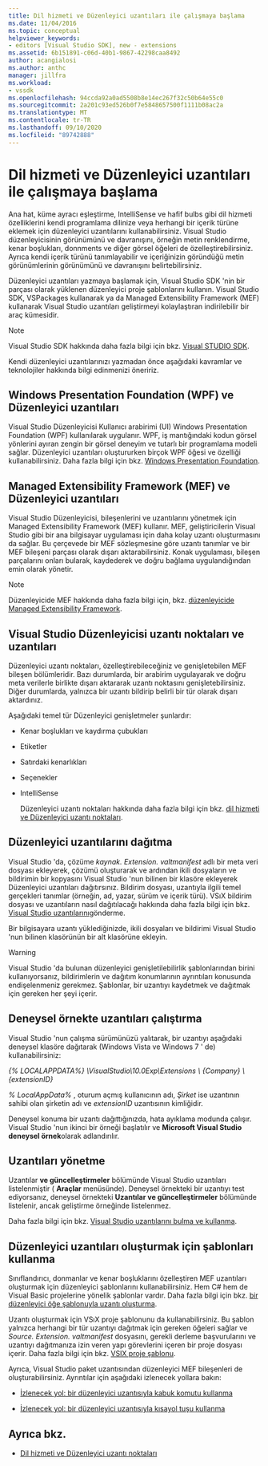 ```yaml
---
title: Dil hizmeti ve Düzenleyici uzantıları ile çalışmaya başlama
ms.date: 11/04/2016
ms.topic: conceptual
helpviewer_keywords:
- editors [Visual Studio SDK], new - extensions
ms.assetid: 6b151891-c06d-40b1-9867-42298caa8492
author: acangialosi
ms.author: anthc
manager: jillfra
ms.workload:
- vssdk
ms.openlocfilehash: 94ccda92a0ad5508b8e14ec267f32c50b64e55c0
ms.sourcegitcommit: 2a201c93ed526b0f7e5848657500f1111b08ac2a
ms.translationtype: MT
ms.contentlocale: tr-TR
ms.lasthandoff: 09/10/2020
ms.locfileid: "89742888"
---
```

# <a name="get-started-with-language-service-and-editor-extensions"></a>Dil hizmeti ve Düzenleyici uzantıları ile çalışmaya başlama

Ana hat, küme ayracı eşleştirme, IntelliSense ve hafif bulbs gibi dil hizmeti özelliklerini kendi programlama dilinize veya herhangi bir içerik türüne eklemek için düzenleyici uzantılarını kullanabilirsiniz. Visual Studio düzenleyicisinin görünümünü ve davranışını, örneğin metin renklendirme, kenar boşlukları, donnments ve diğer görsel öğeleri de özelleştirebilirsiniz. Ayrıca kendi içerik türünü tanımlayabilir ve içeriğinizin göründüğü metin görünümlerinin görünümünü ve davranışını belirtebilirsiniz.

 Düzenleyici uzantıları yazmaya başlamak için, Visual Studio SDK 'nin bir parçası olarak yüklenen düzenleyici proje şablonlarını kullanın. Visual Studio SDK, VSPackages kullanarak ya da Managed Extensibility Framework (MEF) kullanarak Visual Studio uzantıları geliştirmeyi kolaylaştıran indirilebilir bir araç kümesidir.

> [!NOTE]
> Visual Studio SDK hakkında daha fazla bilgi için bkz. [Visual STUDIO SDK](../extensibility/visual-studio-sdk.md).

 Kendi düzenleyici uzantılarınızı yazmadan önce aşağıdaki kavramlar ve teknolojiler hakkında bilgi edinmenizi öneririz.

## <a name="the-windows-presentation-foundation-wpf-and-editor-extensions"></a>Windows Presentation Foundation (WPF) ve Düzenleyici uzantıları

 Visual Studio Düzenleyicisi Kullanıcı arabirimi (UI) Windows Presentation Foundation (WPF) kullanılarak uygulanır. WPF, iş mantığındaki kodun görsel yönlerini ayıran zengin bir görsel deneyim ve tutarlı bir programlama modeli sağlar. Düzenleyici uzantıları oluştururken birçok WPF öğesi ve özelliği kullanabilirsiniz. Daha fazla bilgi için bkz. [Windows Presentation Foundation](/dotnet/framework/wpf/index).

## <a name="the-managed-extensibility-framework-mef-and-editor-extensions"></a>Managed Extensibility Framework (MEF) ve Düzenleyici uzantıları

 Visual Studio Düzenleyicisi, bileşenlerini ve uzantılarını yönetmek için Managed Extensibility Framework (MEF) kullanır. MEF, geliştiricilerin Visual Studio gibi bir ana bilgisayar uygulaması için daha kolay uzantı oluşturmasını da sağlar. Bu çerçevede bir MEF sözleşmesine göre uzantı tanımlar ve bir MEF bileşeni parçası olarak dışarı aktarabilirsiniz. Konak uygulaması, bileşen parçalarını onları bularak, kaydederek ve doğru bağlama uygulandığından emin olarak yönetir.

> [!NOTE]
> Düzenleyicide MEF hakkında daha fazla bilgi için, bkz. [düzenleyicide Managed Extensibility Framework](../extensibility/managed-extensibility-framework-in-the-editor.md).

## <a name="visual-studio-editor-extension-points-and-extensions"></a>Visual Studio Düzenleyicisi uzantı noktaları ve uzantıları

 Düzenleyici uzantı noktaları, özelleştirebileceğiniz ve genişletebilen MEF bileşen bölümleridir. Bazı durumlarda, bir arabirim uygulayarak ve doğru meta verilerle birlikte dışarı aktararak uzantı noktasını genişletebilirsiniz. Diğer durumlarda, yalnızca bir uzantı bildirip belirli bir tür olarak dışarı aktardınız.

 Aşağıdaki temel tür Düzenleyici genişletmeler şunlardır:

- Kenar boşlukları ve kaydırma çubukları

- Etiketler

- Satırdaki kenarlıkları

- Seçenekler

- IntelliSense

  Düzenleyici uzantı noktaları hakkında daha fazla bilgi için bkz. [dil hizmeti ve Düzenleyici uzantı noktaları](../extensibility/language-service-and-editor-extension-points.md).

## <a name="deploying-editor-extensions"></a>Düzenleyici uzantılarını dağıtma

 Visual Studio 'da, çözüme *kaynak. Extension. valtmanifest* adlı bir meta veri dosyası ekleyerek, çözümü oluşturarak ve ardından ikili dosyaların ve bildirimin bir kopyasını Visual Studio 'nun bilinen bir klasöre ekleyerek Düzenleyici uzantıları dağıtırsınız. Bildirim dosyası, uzantıyla ilgili temel gerçekleri tanımlar (örneğin, ad, yazar, sürüm ve içerik türü). VSıX bildirim dosyası ve uzantıların nasıl dağıtılacağı hakkında daha fazla bilgi için bkz. [Visual Studio uzantılarını](../extensibility/shipping-visual-studio-extensions.md)gönderme.

 Bir bilgisayara uzantı yüklediğinizde, ikili dosyaları ve bildirimi Visual Studio 'nun bilinen klasörünün bir alt klasörüne ekleyin.

> [!WARNING]
> Visual Studio 'da bulunan düzenleyici genişletilebilirlik şablonlarından birini kullanıyorsanız, bildirimlerin ve dağıtım konumlarının ayrıntıları konusunda endişelenmeniz gerekmez. Şablonlar, bir uzantıyı kaydetmek ve dağıtmak için gereken her şeyi içerir.

## <a name="run-extensions-in-the-experimental-instance"></a>Deneysel örnekte uzantıları çalıştırma

 Visual Studio 'nun çalışma sürümünüzü yalıtarak, bir uzantıyı aşağıdaki deneysel klasöre dağıtarak (Windows Vista ve Windows 7 ' de) kullanabilirsiniz:

 *{% LOCALAPPDATA%} \VisualStudio\10.0Exp\Extensions \\ {Company} \\ {extensionID}*

 *% LocalAppData%* , oturum açmış kullanıcının adı, *Şirket* ise uzantının sahibi olan şirketin adı ve *extensionID* uzantısının kimliğidir.

 Deneysel konuma bir uzantı dağıttığınızda, hata ayıklama modunda çalışır. Visual Studio 'nun ikinci bir örneği başlatılır ve **Microsoft Visual Studio deneysel örnek**olarak adlandırılır.

## <a name="manage-extensions"></a>Uzantıları yönetme

 Uzantılar **ve güncelleştirmeler** bölümünde Visual Studio uzantıları listelenmiştir ( **Araçlar** menüsünde). Deneysel örnekteki bir uzantıyı test ediyorsanız, deneysel örnekteki **Uzantılar ve güncelleştirmeler** bölümünde listelenir, ancak geliştirme örneğinde listelenmez.

 Daha fazla bilgi için bkz. [Visual Studio uzantılarını bulma ve kullanma](../ide/finding-and-using-visual-studio-extensions.md).

## <a name="use-templates-to-create-editor-extensions"></a>Düzenleyici uzantıları oluşturmak için şablonları kullanma

 Sınıflandırıcı, donmanlar ve kenar boşluklarını özelleştiren MEF uzantıları oluşturmak için düzenleyici şablonlarını kullanabilirsiniz. Hem C# hem de Visual Basic projelerine yönelik şablonlar vardır. Daha fazla bilgi için bkz. [bir düzenleyici öğe şablonuyla uzantı oluşturma](../extensibility/creating-an-extension-with-an-editor-item-template.md).

 Uzantı oluşturmak için VSıX proje şablonunu da kullanabilirsiniz. Bu şablon yalnızca herhangi bir tür uzantıyı dağıtmak için gereken öğeleri sağlar ve *Source. Extension. valtmanifest* dosyasını, gerekli derleme başvurularını ve uzantıyı dağıtmanıza izin veren yapı görevlerini içeren bir proje dosyası içerir. Daha fazla bilgi için bkz. [VSIX proje şablonu](../extensibility/vsix-project-template.md).

 Ayrıca, Visual Studio paket uzantısından düzenleyici MEF bileşenleri de oluşturabilirsiniz. Ayrıntılar için aşağıdaki izlenecek yollara bakın:

- [İzlenecek yol: bir düzenleyici uzantısıyla kabuk komutu kullanma](../extensibility/walkthrough-using-a-shell-command-with-an-editor-extension.md)

- [İzlenecek yol: bir düzenleyici uzantısıyla kısayol tuşu kullanma](../extensibility/walkthrough-using-a-shortcut-key-with-an-editor-extension.md)

## <a name="see-also"></a>Ayrıca bkz.

- [Dil hizmeti ve Düzenleyici uzantı noktaları](../extensibility/language-service-and-editor-extension-points.md)
